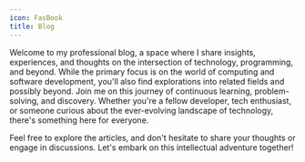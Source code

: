 ```yaml
---
icon: FasBook
title: Blog
---
```

Welcome to my professional blog, a space where I share insights, experiences, and thoughts on the intersection of technology, programming, and beyond. While the primary focus is on the world of computing and software development, you'll also find explorations into related fields and possibly beyond. Join me on this journey of continuous learning, problem-solving, and discovery. Whether you're a fellow developer, tech enthusiast, or someone curious about the ever-evolving landscape of technology, there's something here for everyone.

Feel free to explore the articles, and don't hesitate to share your thoughts or engage in discussions. Let's embark on this intellectual adventure together!